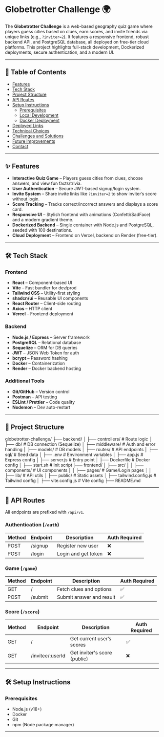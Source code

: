 # Globetrotter Challenge 🌍

The **Globetrotter Challenge** is a web-based geography quiz game where players guess cities based on clues, earn scores, and invite friends via unique links (e.g., `?inviter=2`). It features a responsive frontend, robust backend API, and PostgreSQL database, all deployed on free-tier cloud platforms. This project highlights full-stack development, Dockerized deployments, secure authentication, and a modern UI.

---

## 🧭 Table of Contents

- [Features](#features)
- [Tech Stack](#tech-stack)
- [Project Structure](#project-structure)
- [API Routes](#api-routes)
- [Setup Instructions](#setup-instructions)
  - [Prerequisites](#prerequisites)
  - [Local Development](#local-development)
  - [Docker Deployment](#docker-deployment)
- [Deployed Links](#deployed-links)
- [Technical Choices](#technical-choices)
- [Challenges and Solutions](#challenges-and-solutions)
- [Future Improvements](#future-improvements)
- [Contact](#contact)

---

## ✨ Features

- **Interactive Quiz Game** – Players guess cities from clues, choose answers, and view fun facts/trivia.
- **User Authentication** – Secure JWT-based signup/login system.
- **Invite System** – Share invite links like `?inviter=2` to show inviter’s score without login.
- **Score Tracking** – Tracks correct/incorrect answers and displays a score card.
- **Responsive UI** – Stylish frontend with animations (Confetti/SadFace) and a modern gradient theme.
- **Dockerized Backend** – Single container with Node.js and PostgreSQL, seeded with 100 destinations.
- **Cloud Deployment** – Frontend on Vercel, backend on Render (free-tier).

---

## 🛠️ Tech Stack

### Frontend

- **React** – Component-based UI
- **Vite** – Fast bundler for dev/prod
- **Tailwind CSS** – Utility-first styling
- **shadcn/ui** – Reusable UI components
- **React Router** – Client-side routing
- **Axios** – HTTP client
- **Vercel** – Frontend deployment

### Backend

- **Node.js / Express** – Server framework
- **PostgreSQL** – Relational database
- **Sequelize** – ORM for DB queries
- **JWT** – JSON Web Token for auth
- **bcrypt** – Password hashing
- **Docker** – Containerization
- **Render** – Docker backend hosting

### Additional Tools

- **Git/GitHub** – Version control
- **Postman** – API testing
- **ESLint / Prettier** – Code quality
- **Nodemon** – Dev auto-restart

---

## 📁 Project Structure

globetrotter-challenge/
├── backend/
│ ├── controllers/ # Route logic
│ ├── db/ # DB connection (Sequelize)
│ ├── middleware/ # Auth and error handling
│ ├── models/ # DB models
│ ├── routes/ # API endpoints
│ ├── sql/ # Seed data
│ ├── .env # Environment variables
│ ├── app.js # Express config
│ ├── server.js # Entry point
│ ├── Dockerfile # Docker config
│ ├── start.sh # Init script
├── frontend/
│ ├── src/
│ │ ├── components/ # UI components
│ │ ├── pages/ # Game/Login pages
│ │ ├── lib/ # API utils
│ ├── public/ # Static assets
│ ├── tailwind.config.js # Tailwind config
│ ├── vite.config.js # Vite config
├── README.md


---

## 📡 API Routes

All endpoints are prefixed with `/api/v1`.

### Authentication (`/auth`)

| Method | Endpoint  | Description             | Auth Required |
|--------|-----------|-------------------------|----------------|
| POST   | /signup   | Register new user       | ❌             |
| POST   | /login    | Login and get token     | ❌             |

### Game (`/game`)

| Method | Endpoint  | Description                 | Auth Required |
|--------|-----------|-----------------------------|----------------|
| GET    | /         | Fetch clues and options     | ✅             |
| POST   | /submit   | Submit answer and result    | ✅             |

### Score (`/score`)

| Method | Endpoint              | Description                      | Auth Required |
|--------|------------------------|----------------------------------|----------------|
| GET    | /                      | Get current user’s scores        | ✅             |
| GET    | /invitee/:userId       | Get inviter's score (public)     | ❌             |

---

## 🛠️ Setup Instructions

### Prerequisites

- Node.js (v18+)
- Docker
- Git
- npm (Node package manager)

---


